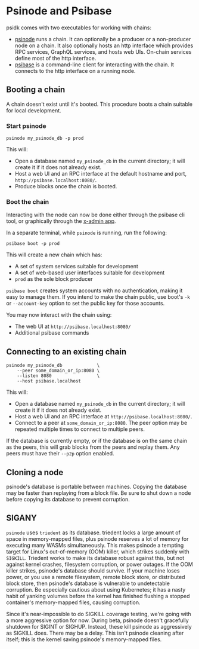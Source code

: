 # Psinode and Psibase

psidk comes with two executables for working with chains:

- [psinode](psinode.md) runs a chain. It can optionally be a producer or a non-producer node on a chain. It also optionally hosts an http interface which provides RPC services, GraphQL services, and hosts web UIs. On-chain services define most of the http interface.
- [psibase](psibase.md) is a command-line client for interacting with the chain. It connects to the http interface on a running node.

## Booting a chain

A chain doesn't exist until it's booted. This procedure boots a chain suitable for local development.

### Start psinode

```
psinode my_psinode_db -p prod
```

This will:

- Open a database named `my_psinode_db` in the current directory; it will create it if it does not already exist.
- Host a web UI and an RPC interface at the default hostname and port, `http://psibase.localhost:8080/`.
- Produce blocks once the chain is booted.

### Boot the chain

Interacting with the node can now be done either through the psibase cli tool, or graphically through the [x-admin app](../../default-apps/x-admin.md).

In a separate terminal, while `psinode` is running, run the following:

```
psibase boot -p prod
```

This will create a new chain which has:

- A set of system services suitable for development
- A set of web-based user interfaces suitable for development
- `prod` as the sole block producer

`psibase boot` creates system accounts with no authentication, making it easy to manage them. If you intend to make the chain public, use boot's `-k` or `--account-key` option to set the public key for those accounts.

You may now interact with the chain using:

- The web UI at `http://psibase.localhost:8080/`
- Additional psibase commands

## Connecting to an existing chain

```
psinode my_psinode_db             \
    --peer some_domain_or_ip:8080 \
    --listen 8080                 \
    --host psibase.localhost
```

This will:

- Open a database named `my_psinode_db` in the current directory; it will create it if it does not already exist.
- Host a web UI and an RPC interface at `http://psibase.localhost:8080/`.
- Connect to a peer at `some_domain_or_ip:8080`. The peer option may be repeated multiple times to connect to multiple peers.

If the database is currently empty, or if the database is on the same chain as the peers, this will grab blocks from the peers and replay them. Any peers must have their `--p2p` option enabled.

## Cloning a node

psinode's database is portable between machines. Copying the database may be faster than replaying from a block file. Be sure to shut down a node before copying its database to prevent corruption.

## SIGANY

`psinode` uses `triedent` as its database. triedent locks a large amount of space in memory-mapped files, plus psinode reserves a lot of memory for executing many WASMs simultaneously. This makes psinode a tempting target for Linux's out-of-memory (OOM) killer, which strikes suddenly with `SIGKILL`. Triedent works to make its database robust against this, but not against kernel crashes, filesystem corruption, or power outages. If the OOM killer strikes, psinode's database should survive. If your machine loses power, or you use a remote filesystem, remote block store, or distributed block store, then psinode's database is vulnerable to undetectable corruption. Be especially cautious about using Kubernetes; it has a nasty habit of yanking volumes before the kernel has finished flushing a stopped container's memory-mapped files, causing corruption.

Since it's near-impossible to do SIGKILL coverage testing, we're going with a more aggressive option for now. During beta, psinode doesn't gracefully shutdown for SIGINT or SIGHUP. Instead, these kill psinode as aggressively as SIGKILL does. There may be a delay. This isn't psinode cleaning after itself; this is the kernel saving psinode's memory-mapped files.
